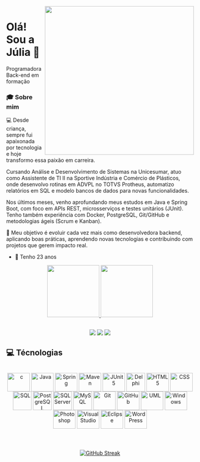 <img align="right" height="400" src="https://i.ibb.co/jTkPvYd/Eu.png">

# Olá! Sou a Júlia 👋
Programadora Back-end em formação

<h3 align="left">🎓 Sobre mim </h3>

💻 Desde criança, sempre fui apaixonada por tecnologia e hoje transformo essa paixão em carreira.

Cursando Análise e Desenvolvimento de Sistemas na Unicesumar, atuo como Assistente de TI II na Sportive Indústria e Comércio de Plásticos, onde desenvolvo rotinas em ADVPL no TOTVS Protheus, automatizo relatórios em SQL e modelo bancos de dados para novas funcionalidades.

Nos últimos meses, venho aprofundando meus estudos em Java e Spring Boot, com foco em APIs REST, microsserviços e testes unitários (JUnit). Tenho também experiência com Docker, PostgreSQL, Git/GitHub e metodologias ágeis (Scrum e Kanban).

🚀 Meu objetivo é evoluir cada vez mais como desenvolvedora backend, aplicando boas práticas, aprendendo novas tecnologias e contribuindo com projetos que gerem impacto real.

- 🌟 Tenho 23 anos

<div align="center">
  <a href="https://github.com/JuliaHFerreira">
  <img height="140em" src="https://github-readme-stats.vercel.app/api?username=JuliaHFerreira&show_icons=true&theme=midnight-purple&include_all_commits=true&count_private=true"/>
  <img height="140em" src="https://github-readme-stats.vercel.app/api/top-langs/?username=JuliaHFerreira&layout=compact&langs_count=7&theme=midnight-purple"/>
</div>

## 
<div align="center"> 
  <a href ="https://www.linkedin.com/in/juliahferreira/" target="_blank"><img src="https://img.shields.io/badge/-LinkedIn-%230077B5?style=for-the-badge&logo=linkedin&logoColor=white" target="_blank"></a> 
  <a href ="mailto:juliahelena317@gmail.com"><img src="https://img.shields.io/badge/-Gmail-%23333?style=for-the-badge&logo=gmail&logoColor=white" target="_blank"></a>
  <a href ="https://wa.me/+5519997913604" target="_blank"><img src="https://img.shields.io/badge/WhatsApp-25D366?style=for-the-badge&logo=whatsapp&logoColor=white"></a>
</div> 


## 💻 Técnologias
<div style="display: inline_block" align="center"><br>
<img align="center" height="50" width="60" title="c" src="https://cdn.jsdelivr.net/gh/devicons/devicon@latest/icons/c/c-original.svg" />
<img align="center" height="50" width="60" title="Java" src="https://cdn.jsdelivr.net/gh/devicons/devicon/icons/java/java-original.svg">
<img align="center" height="50" width="60" title="Spring" src="https://cdn.jsdelivr.net/gh/devicons/devicon@latest/icons/spring/spring-original.svg" /> 
<img align="center" height="50" width="60" title="Maven" src="https://cdn.jsdelivr.net/gh/devicons/devicon@latest/icons/maven/maven-original.svg" />
<img align="center" height="50" width="60" title="JUnit 5" src="https://cdn.jsdelivr.net/gh/devicons/devicon@latest/icons/junit/junit-plain.svg" />
<img align="center" height="50" width="50" title="Delphi" src="https://d2ohlsp9gwqc7h.cloudfront.net/images/logos/logo-page/delphi-logo-1024.png">
<img align="center" height="50" width="60" title="HTML 5" src="https://cdn.jsdelivr.net/gh/devicons/devicon@latest/icons/html5/html5-original.svg" />
<img align="center" height="50" width="60" title="CSS" src="https://cdn.jsdelivr.net/gh/devicons/devicon@latest/icons/css3/css3-original.svg" />
<img align="center" height="50" width="50" title="SQL" src="https://cdn.jsdelivr.net/gh/devicons/devicon@latest/icons/azuresqldatabase/azuresqldatabase-original.svg">
<img align="center" height="50" width="50" title="PostgreSQL" src="https://cdn.jsdelivr.net/gh/devicons/devicon@latest/icons/postgresql/postgresql-original.svg">
<img align="center" height="50" width="50" title="SQLServer" src="https://cdn.jsdelivr.net/gh/devicons/devicon@latest/icons/microsoftsqlserver/microsoftsqlserver-original.svg">
<img align="center" height="50" width="50" title="MySQL" src="https://cdn.jsdelivr.net/gh/devicons/devicon@latest/icons/mysql/mysql-original.svg">
<img align="center" height="50" width="60" title="Git" src="https://cdn.jsdelivr.net/gh/devicons/devicon@latest/icons/git/git-original.svg" />
<img align="center" height="50" width="60" title="GitHub" src="https://cdn.jsdelivr.net/gh/devicons/devicon@latest/icons/github/github-original.svg" />
<img align="center" height="50" width="60" title="UML" src="https://cdn.jsdelivr.net/gh/devicons/devicon@latest/icons/unifiedmodelinglanguage/unifiedmodelinglanguage-original.svg" />
<img align="center" height="50" width="60" title="Windows" src="https://cdn.jsdelivr.net/gh/devicons/devicon@latest/icons/windows11/windows11-original.svg" />
<img align="center" height="50" width="60" title="Photoshop" src="https://cdn.jsdelivr.net/gh/devicons/devicon@latest/icons/photoshop/photoshop-original.svg" />   
<img align="center" height="50" width="60" title="Visual Studio" src="https://cdn.jsdelivr.net/gh/devicons/devicon/icons/visualstudio/visualstudio-plain.svg">
<img align="center" height="50" width="60" title="Eclipse" src="https://cdn.jsdelivr.net/gh/devicons/devicon@latest/icons/eclipse/eclipse-original.svg" />
<img align="center" height="50" width="60" title="WordPress" src="https://cdn.jsdelivr.net/gh/devicons/devicon@latest/icons/wordpress/wordpress-plain.svg" />

          
</div>

#
<div style="display: inline_block" align="center"><br>
<a href="https://git.io/streak-stats"><img src="https://streak-stats.demolab.com?user=JuliaHFerreira&theme=midnight-purple&hide_border=falso&border_radius=4.6&locale=pt_BR&exclude_days=Sun%2CSat" alt="GitHub Streak" /></a>
</div>      
          
          
